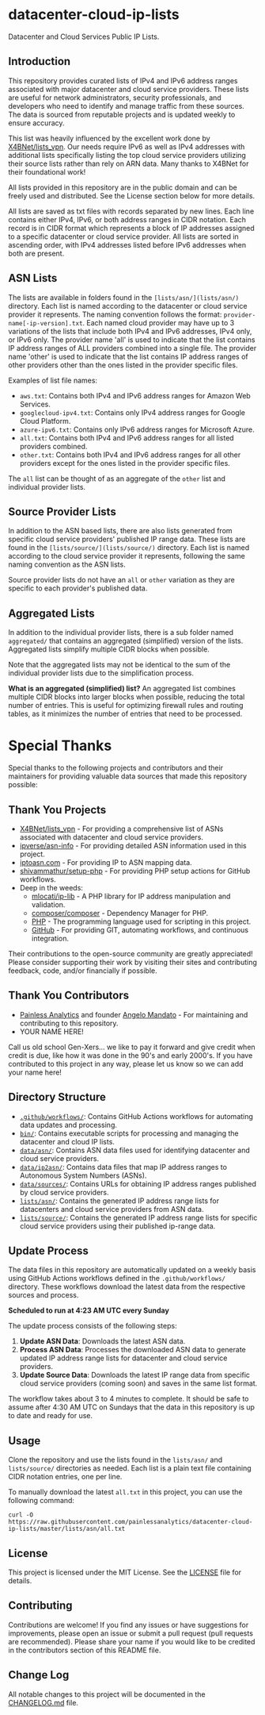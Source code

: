 # datacenter-cloud-ip-lists
Datacenter and Cloud Services Public IP Lists.

## Introduction
This repository provides curated lists of IPv4 and IPv6 address ranges associated with major datacenter and cloud service providers. 
These lists are useful for network administrators, security professionals, and developers who need to identify and manage traffic 
from these sources. The data is sourced from reputable projects and is updated weekly to ensure accuracy.

This list was heavily influenced by the excellent work done by [X4BNet/lists_vpn](https://github.com/X4BNet/lists_vpn). Our needs 
require IPv6 as well as IPv4 addresses with additional lists specifically listing the top cloud service providers utilizing their 
source lists rather than rely on ARN data. Many thanks to X4BNet for their foundational work!

All lists provided in this repository are in the public domain and can be freely used and distributed. See the License section 
below for more details.

All lists are saved as txt files with records separated by new lines. Each line contains either IPv4, IPv6, or both address ranges 
in CIDR notation. Each record is in CIDR format which represents a block of IP addresses assigned to a specific datacenter or 
cloud service provider. All lists are sorted in ascending order, with IPv4 addresses listed before IPv6 addresses when both are present.

## ASN Lists
The lists are available in folders found in the `[lists/asn/](lists/asn/)` directory. Each list is named according to the datacenter or cloud service provider it represents. The naming convention follows the format: `provider-name[-ip-version].txt`. Each named cloud provider may have up to 3 variations of the lists that include both IPv4 and IPv6 addresses, IPv4 only, or IPv6 only. The provider name 'all' is used to indicate that the list contains IP address ranges of ALL providers combined into a single file. The provider name 'other' is used to indicate that the list contains IP address ranges of other providers other than the ones listed in the provider specific files.
 
Examples of list file names:
- `aws.txt`: Contains both IPv4 and IPv6 address ranges for Amazon Web Services.
- `googlecloud-ipv4.txt`: Contains only IPv4 address ranges for Google Cloud Platform.
- `azure-ipv6.txt`: Contains only IPv6 address ranges for Microsoft Azure.
- `all.txt`: Contains both IPv4 and IPv6 address ranges for all listed providers combined.
- `other.txt`: Contains both IPv4 and IPv6 address ranges for all other providers except for the ones listed in the provider specific files.

The `all` list can be thought of as an aggregate of the `other` list and individual provider lists.

## Source Provider Lists
In addition to the ASN based lists, there are also lists generated from specific cloud service providers' published IP range data. These lists are found in the `[lists/source/](lists/source/)` directory. Each list is named according to the cloud service provider it represents, following the same naming convention as the ASN lists.

Source provider lists do not have an `all` or `other` variation as they are specific to each provider's published data.

## Aggregated Lists
In addition to the individual provider lists, there is a sub folder named `aggregated/` that contains an aggregated (simplified) version of the lists. Aggregated lists simplify multiple CIDR blocks when possible.

Note that the aggregated lists may not be identical to the sum of the individual provider lists due to the simplification process.

**What is an aggregated (simplified) list?**
An aggregated list combines multiple CIDR blocks into larger blocks when possible, reducing the total number of entries. This is useful for optimizing firewall rules and routing tables, as it minimizes the number of entries that need to be processed.

# Special Thanks
Special thanks to the following projects and contributors and their maintainers for providing valuable data sources that made this repository possible:

## Thank You Projects
- [X4BNet/lists_vpn](https://github.com/X4BNet/lists_vpn) - For providing a comprehensive list of ASNs associated with datacenter and cloud service providers.
- [ipverse/asn-info](https://github.com/ipverse/asn-info) - For providing detailed ASN information used in this project.
- [iptoasn.com](https://iptoasn.com/) - For providing IP to ASN mapping data.
- [shivammathur/setup-php](https://github.com/shivammathur/setup-php) - For providing PHP setup actions for GitHub workflows.
- Deep in the weeds:
  - [mlocati/ip-lib](https://github.com/mlocati/ip-lib) - A PHP library for IP address manipulation and validation.
  - [composer/composer](https://github.com/composer/composer) - Dependency Manager for PHP.
  - [PHP](https://www.php.net) - The programming language used for scripting in this project.
  - [GitHub](https://github.com/) - For providing GIT, automating workflows, and continuous integration.

Their contributions to the open-source community are greatly appreciated! Please consider supporting their work by visiting their sites and contributing feedback, code, and/or financially if possible.  

## Thank You Contributors
- [Painless Analytics](https://www.painlessanalytics.com) and founder [Angelo Mandato](https://angelo.mandato.com) - For maintaining and contributing to this repository.
- YOUR NAME HERE!

Call us old school Gen-Xers... we like to pay it forward and give credit when credit is due, like how it was done in the 90's and early 2000's. If you have contributed to this project in any way, please let us know so we can add your name here!

## Directory Structure
- [`.github/workflows/`](.github/workflows/): Contains GitHub Actions workflows for automating data updates and processing.
- [`bin/`](bin/): Contains executable scripts for processing and managing the datacenter and cloud IP lists.
- [`data/asn/`](data/asn/): Contains ASN data files used for identifying datacenter and cloud service providers.
- [`data/ip2asn/`](data/ip2asn/): Contains data files that map IP address ranges to Autonomous System Numbers (ASNs).
- [`data/sources/`](data/sources/): Contains URLs for obtaining IP address ranges published by cloud service providers.
- [`lists/asn/`](lists/asn/): Contains the generated IP address range lists for datacenters and cloud service providers from ASN data.
- [`lists/source/`](lists/source/): Contains the generated IP address range lists for specific cloud service providers using their published ip-range data.

## Update Process
The data files in this repository are automatically updated on a weekly basis using GitHub Actions workflows defined in the `.github/workflows/` directory. These workflows download the latest data from the respective sources and process.

**Scheduled to run at 4:23 AM UTC every Sunday**

The update process consists of the following steps:
1. **Update ASN Data**: Downloads the latest ASN data.
2. **Process ASN Data**: Processes the downloaded ASN data to generate updated IP address range lists for datacenter and cloud service providers.
3. **Update Source Data**: Downloads the latest IP range data from specific cloud service providers (coming soon) and saves in the same list format.

The workflow takes about 3 to 4 minutes to complete. It should be safe to assume after 4:30 AM UTC on Sundays that the data in this repository is up to date and ready for use.

## Usage
Clone the repository and use the lists found in the `lists/asn/` and `lists/source/` directories as needed. Each list is a plain text file containing CIDR notation entries, one per line.

To manually download the latest `all.txt` in this project, you can use the following command:
```
curl -O https://raw.githubusercontent.com/painlessanalytics/datacenter-cloud-ip-lists/master/lists/asn/all.txt
```

## License
This project is licensed under the MIT License. See the [LICENSE](LICENSE) file for details.

## Contributing
Contributions are welcome! If you find any issues or have suggestions for improvements, please open an issue or submit a pull request (pull requests are recommended). Please share your name if you would like to be credited in the contributors section of this README file.

## Change Log
All notable changes to this project will be documented in the [CHANGELOG.md](CHANGELOG.md) file.
